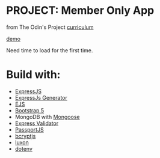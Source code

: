 # PROJECT: Member Only App

from The Odin's Project [curriculum](https://www.theodinproject.com/paths/full-stack-javascript/courses/nodejs/lessons/members-only)

[demo](https://dry-island-30509.herokuapp.com/)

Need time to load for the first time.

# Build with:

- [ExpressJS](https://create-react-app.dev/docs/getting-started)
- [ExpressJs Generator](https://expressjs.com/fr/starter/generator.html)
- [EJS](https://ejs.co/#install)
- [Bootstrap 5](https://getbootstrap.com/)
- MongoDB with [Mongoose](https://mongoosejs.com/)
- [Express Validator](https://express-validator.github.io/docs/)
- [PassportJS](https://www.passportjs.org/)
- [bcryptjs](https://github.com/dcodeIO/bcrypt.js#readme)
- [luxon](https://moment.github.io/luxon/#/?id=luxon)
- [dotenv](https://www.npmjs.com/package/dotenv)
